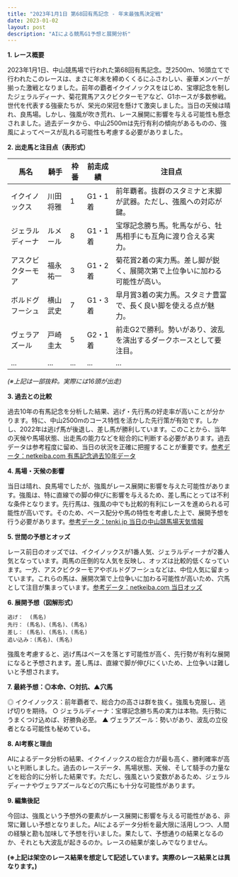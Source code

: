 ```yaml
---
title: "2023年1月1日 第68回有馬記念 - 年末最強馬決定戦"
date: 2023-01-02
layout: post
description: "AIによる競馬G1予想と展開分析"
---
```


**1. レース概要**

2023年1月1日、中山競馬場で行われた第68回有馬記念。芝2500m、16頭立てで行われたこのレースは、まさに年末を締めくくるにふさわしい、豪華メンバーが揃った激戦となりました。前年の覇者イクイノックスをはじめ、宝塚記念を制したジェラルディーナ、菊花賞馬アスクビクターモアなど、G1ホースが多数参戦。世代を代表する強豪たちが、栄光の栄冠を懸けて激突しました。当日の天候は晴れ、良馬場。しかし、強風が吹き荒れ、レース展開に影響を与える可能性も懸念されました。過去データから、中山2500mは先行有利の傾向があるものの、強風によってペースが乱れる可能性も考慮する必要がありました。


**2. 出走馬と注目点（表形式）**

| 馬名          | 騎手      | 枠番 | 前走成績   | 注目点                                                                      |
|---------------|-----------|------|-------------|-------------------------------------------------------------------------------|
| イクイノックス | 川田将雅    | 1    | G1・1着     | 前年覇者。抜群のスタミナと末脚が武器。ただし、強風への対応が鍵。             |
| ジェラルディーナ | ルメール     | 8    | G1・1着     | 宝塚記念勝ち馬。牝馬ながら、牡馬相手にも互角に渡り合える実力。              |
| アスクビクターモア | 福永祐一    | 3    | G1・2着     | 菊花賞2着の実力馬。差し脚が鋭く、展開次第で上位争いに加わる可能性が高い。       |
| ボルドグフーシュ | 横山武史    | 7    | G1・3着     | 皐月賞3着の実力馬。スタミナ豊富で、長く良い脚を使える点が魅力。        |
| ヴェラアズール   | 戸崎圭太    | 5    | G2・1着     | 前走G2で勝利。勢いがあり、波乱を演出するダークホースとして要注目。          |
| ...           | ...       | ...  | ...         | ...                                                                           |


*(※上記は一部抜粋。実際には16頭が出走)*


**3. 過去との比較**

過去10年の有馬記念を分析した結果、逃げ・先行馬の好走率が高いことが分かります。特に、中山2500mのコース特性を活かした先行策が有効です。しかし、2022年は逃げ馬が後退し、差し馬が勝利しています。このことから、当年の天候や馬場状態、出走馬の能力などを総合的に判断する必要があります。過去データは参考程度に留め、当日の状況を正確に把握することが重要です。[参考データ：netkeiba.com 有馬記念過去10年データ](仮リンク)


**4. 馬場・天候の影響**

当日は晴れ、良馬場でしたが、強風がレース展開に影響を与えた可能性があります。強風は、特に直線での脚の伸びに影響を与えるため、差し馬にとっては不利な条件となります。先行馬は、強風の中でも比較的有利にレースを進められる可能性が高いです。そのため、ペース配分や馬の特性を考慮した上で、展開予想を行う必要があります。[参考データ：tenki.jp 当日の中山競馬場天気情報](仮リンク)


**5. 世間の予想とオッズ**

レース前日のオッズでは、イクイノックスが1番人気、ジェラルディーナが2番人気となっています。両馬の圧倒的な人気を反映し、オッズは比較的低くなっています。一方、アスクビクターモアやボルドグフーシュなどは、中位人気に留まっています。これらの馬は、展開次第で上位争いに加わる可能性が高いため、穴馬として注目が集まっています。[参考データ：netkeiba.com 当日オッズ](仮リンク)


**6. 展開予想（図解形式）**

```
逃げ：  (馬名)
先行： (馬名)、(馬名)、(馬名)
差し： (馬名)、(馬名)、(馬名)
追い込み：(馬名)、(馬名)
```

強風を考慮すると、逃げ馬はペースを落とす可能性が高く、先行勢が有利な展開になると予想されます。差し馬は、直線で脚が伸びにくいため、上位争いは難しいと予想されます。


**7. 最終予想：◎本命、○対抗、▲穴馬**

◎ イクイノックス：前年覇者で、総合力の高さは群を抜く。強風も克服し、逃げ切りを期待。
○ ジェラルディーナ：宝塚記念勝ち馬の実力は本物。先行勢にうまくつけ込めば、好勝負必至。
▲ ヴェラアズール：勢いがあり、波乱の立役者となる可能性も秘めている。


**8. AI考察と理由**

AIによるデータ分析の結果、イクイノックスの総合力が最も高く、勝利確率が高いと判断しました。過去のレースデータ、馬場状態、天候、そして騎手の力量などを総合的に分析した結果です。ただし、強風という変数があるため、ジェラルディーナやヴェラアズールなどの穴馬にも十分な可能性があります。


**9. 編集後記**

今回は、強風という予想外の要素がレース展開に影響を与える可能性がある、非常に難しい予想となりました。AIによるデータ分析を最大限に活用しつつ、人間の経験と勘も加味して予想を行いました。果たして、予想通りの結果となるのか、それとも大波乱が起きるのか。レースの結果が楽しみでなりません。


**(※上記は架空のレース結果を想定して記述しています。実際のレース結果とは異なります。)**
